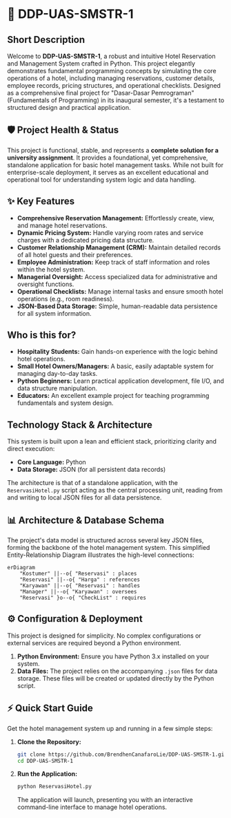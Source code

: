 # 🚀 DDP-UAS-SMSTR-1

## Short Description
Welcome to **DDP-UAS-SMSTR-1**, a robust and intuitive Hotel Reservation and Management System crafted in Python. This project elegantly demonstrates fundamental programming concepts by simulating the core operations of a hotel, including managing reservations, customer details, employee records, pricing structures, and operational checklists. Designed as a comprehensive final project for "Dasar-Dasar Pemrograman" (Fundamentals of Programming) in its inaugural semester, it's a testament to structured design and practical application.

## 🛡️ Project Health & Status
This project is functional, stable, and represents a **complete solution for a university assignment**. It provides a foundational, yet comprehensive, standalone application for basic hotel management tasks. While not built for enterprise-scale deployment, it serves as an excellent educational and operational tool for understanding system logic and data handling.

## ✨ Key Features
*   **Comprehensive Reservation Management:** Effortlessly create, view, and manage hotel reservations.
*   **Dynamic Pricing System:** Handle varying room rates and service charges with a dedicated pricing data structure.
*   **Customer Relationship Management (CRM):** Maintain detailed records of all hotel guests and their preferences.
*   **Employee Administration:** Keep track of staff information and roles within the hotel system.
*   **Managerial Oversight:** Access specialized data for administrative and oversight functions.
*   **Operational Checklists:** Manage internal tasks and ensure smooth hotel operations (e.g., room readiness).
*   **JSON-Based Data Storage:** Simple, human-readable data persistence for all system information.

## Who is this for?
*   **Hospitality Students:** Gain hands-on experience with the logic behind hotel operations.
*   **Small Hotel Owners/Managers:** A basic, easily adaptable system for managing day-to-day tasks.
*   **Python Beginners:** Learn practical application development, file I/O, and data structure manipulation.
*   **Educators:** An excellent example project for teaching programming fundamentals and system design.

## Technology Stack & Architecture
This system is built upon a lean and efficient stack, prioritizing clarity and direct execution:
*   **Core Language:** Python
*   **Data Storage:** JSON (for all persistent data records)

The architecture is that of a standalone application, with the `ReservasiHotel.py` script acting as the central processing unit, reading from and writing to local JSON files for all data persistence.

## 📊 Architecture & Database Schema
The project's data model is structured across several key JSON files, forming the backbone of the hotel management system. This simplified Entity-Relationship Diagram illustrates the high-level connections:

```mermaid
erDiagram
    "Kostumer" ||--o{ "Reservasi" : places
    "Reservasi" ||--o{ "Harga" : references
    "Karyawan" ||--o{ "Reservasi" : handles
    "Manager" ||--o{ "Karyawan" : oversees
    "Reservasi" }o--o{ "CheckList" : requires
```

## ⚙️ Configuration & Deployment
This project is designed for simplicity. No complex configurations or external services are required beyond a Python environment.

1.  **Python Environment:** Ensure you have Python 3.x installed on your system.
2.  **Data Files:** The project relies on the accompanying `.json` files for data storage. These files will be created or updated directly by the Python script.

## ⚡ Quick Start Guide
Get the hotel management system up and running in a few simple steps:

1.  **Clone the Repository:**
    ```bash
    git clone https://github.com/BrendhenCanafaroLie/DDP-UAS-SMSTR-1.git
    cd DDP-UAS-SMSTR-1
    ```
2.  **Run the Application:**
    ```bash
    python ReservasiHotel.py
    ```
    The application will launch, presenting you with an interactive command-line interface to manage hotel operations.